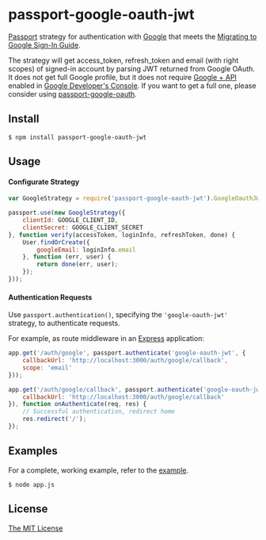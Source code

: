 # passport-google-oauth-jwt

[Passport](http://passportjs.org/) strategy for authentication with [Google](http://www.google.com/) that meets the [Migrating to Google Sign-In Guide](https://developers.google.com/identity/sign-in/auth-migration).

The strategy will get access_token, refresh_token and email (with right scopes) of signed-in account by parsing JWT returned from Google OAuth. It does not get full Google profile, but it does not require [Google + API](https://developers.google.com/+/api/auth-migration#sign-in) enabled in [Google Developer's Console](https://console.developers.google.com/). If you want to get a full one, please consider using [passport-google-oauth](https://github.com/jaredhanson/passport-google-oauth).

## Install
	$ npm install passport-google-oauth-jwt

## Usage

#### Configurate Strategy

```Javascript
var GoogleStrategy = require('passport-google-oauth-jwt').GoogleOauthJWTStrategy;

passport.use(new GoogleStrategy({
	clientId: GOOGLE_CLIENT_ID,
	clientSecret: GOOGLE_CLIENT_SECRET
}, function verify(accessToken, loginInfo, refreshToken, done) {
	User.findOrCreate({
		googleEmail: loginInfo.email
	}, function (err, user) {
		return done(err, user);
	});
}));
```

#### Authentication Requests

Use `passport.authentication()`, specifying the `'google-oauth-jwt'` strategy, to authenticate requests.

For example, as route middleware in an [Express](http://expressjs.com/) application:

```Javascript
app.get('/auth/google', passport.authenticate('google-oauth-jwt', {
	callbackUrl: 'http://localhost:3000/auth/google/callback',
	scope: 'email'
}));

app.get('/auth/google/callback', passport.authenticate('google-oauth-jwt', {
	callbackUrl: 'http://localhost:3000/auth/google/callback'
}), function onAuthenticate(req, res) {
	// Successful authentication, redirect home
	res.redirect('/');
});
```

## Examples

For a complete, working example, refer to the [example](https://github.com/longlh/passport-google-oauth-jwt/tree/master/examples).

	$ node app.js

## License

[The MIT License](http://opensource.org/licenses/MIT)
